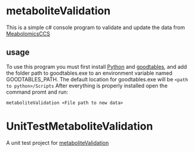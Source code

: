 # metaboliteValidation
This is a simple c# console program to validate and update the data from [MeabolomicsCCS](https://github.com/PNNL-Comp-Mass-Spec/MetabolomicsCCS)

## usage
To use this program you must first install [Python](https://www.python.org/downloads/) and [goodtables](https://pypi.python.org/pypi/goodtables), and add the folder path to goodtables.exe to an environment variable named GOODTABLES_PATH.
The default location for goodtables.exe will be ```<path to python>/Scripts``` After everything is properly installed open the command promt and run:

```
metaboliteValidation <File path to new data>
```

# UnitTestMetaboliteValidation
A unit test project for [metaboliteValidation](https://github.com/PNNL-Comp-Mass-Spec/metaboliteValidation)

